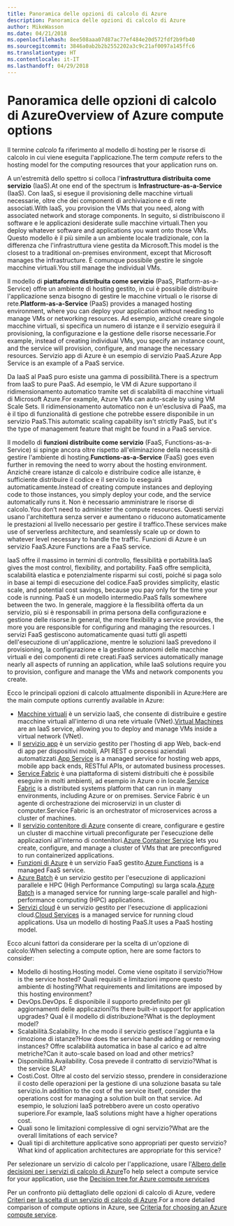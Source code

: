 ```yaml
---
title: Panoramica delle opzioni di calcolo di Azure
description: Panoramica delle opzioni di calcolo di Azure
author: MikeWasson
ms.date: 04/21/2018
ms.openlocfilehash: 8ee508aaa07d87ac77ef484e20d572fdf2b9fb40
ms.sourcegitcommit: 3846a0ab2b2b2552202a3c9c21af0097a145ffc6
ms.translationtype: HT
ms.contentlocale: it-IT
ms.lasthandoff: 04/29/2018
---
```

# <a name="overview-of-azure-compute-options"></a><span data-ttu-id="202c3-103">Panoramica delle opzioni di calcolo di Azure</span><span class="sxs-lookup"><span data-stu-id="202c3-103">Overview of Azure compute options</span></span>

<span data-ttu-id="202c3-104">Il termine *calcolo* fa riferimento al modello di hosting per le risorse di calcolo in cui viene eseguita l'applicazione.</span><span class="sxs-lookup"><span data-stu-id="202c3-104">The term *compute* refers to the hosting model for the computing resources that your application runs on.</span></span> 

<span data-ttu-id="202c3-105">A un'estremità dello spettro si colloca l'**infrastruttura distribuita come servizio** (IaaS).</span><span class="sxs-lookup"><span data-stu-id="202c3-105">At one end of the spectrum is **Infrastructure-as-a-Service** (IaaS).</span></span> <span data-ttu-id="202c3-106">Con IaaS, si esegue il provisioning delle macchine virtuali necessarie, oltre che dei componenti di archiviazione e di rete associati.</span><span class="sxs-lookup"><span data-stu-id="202c3-106">With IaaS, you provision the VMs that you need, along with associated network and storage components.</span></span> <span data-ttu-id="202c3-107">In seguito, si distribuiscono il software e le applicazioni desiderate sulle macchine virtuali.</span><span class="sxs-lookup"><span data-stu-id="202c3-107">Then you deploy whatever software and applications you want onto those VMs.</span></span> <span data-ttu-id="202c3-108">Questo modello è il più simile a un ambiente locale tradizionale, con la differenza che l'infrastruttura viene gestita da Microsoft.</span><span class="sxs-lookup"><span data-stu-id="202c3-108">This model is the closest to a traditional on-premises environment, except that Microsoft manages the infrastructure.</span></span> <span data-ttu-id="202c3-109">È comunque possibile gestire le singole macchine virtuali.</span><span class="sxs-lookup"><span data-stu-id="202c3-109">You still manage the individual VMs.</span></span>  

<span data-ttu-id="202c3-110">Il modello di **piattaforma distribuita come servizio** (PaaS, Platform-as-a-Service) offre un ambiente di hosting gestito, in cui è possibile distribuire l'applicazione senza bisogno di gestire le macchine virtuali o le risorse di rete.</span><span class="sxs-lookup"><span data-stu-id="202c3-110">**Platform-as-a-Service** (PaaS) provides a managed hosting environment, where you can deploy your application without needing to manage VMs or networking resources.</span></span> <span data-ttu-id="202c3-111">Ad esempio, anziché creare singole macchine virtuali, si specifica un numero di istanze e il servizio eseguirà il provisioning, la configurazione e la gestione delle risorse necessarie.</span><span class="sxs-lookup"><span data-stu-id="202c3-111">For example, instead of creating individual VMs, you specify an instance count, and the service will provision, configure, and manage the necessary resources.</span></span> <span data-ttu-id="202c3-112">Servizio app di Azure è un esempio di servizio PaaS.</span><span class="sxs-lookup"><span data-stu-id="202c3-112">Azure App Service is an example of a PaaS service.</span></span>

<span data-ttu-id="202c3-113">Da IaaS al PaaS puro esiste una gamma di possibilità.</span><span class="sxs-lookup"><span data-stu-id="202c3-113">There is a spectrum from IaaS to pure PaaS.</span></span> <span data-ttu-id="202c3-114">Ad esempio, le VM di Azure supportano il ridimensionamento automatico tramite set di scalabilità di macchine virtuali di Microsoft Azure.</span><span class="sxs-lookup"><span data-stu-id="202c3-114">For example, Azure VMs can auto-scale by using VM Scale Sets.</span></span> <span data-ttu-id="202c3-115">Il ridimensionamento automatico non è un'esclusiva di PaaS, ma è il tipo di funzionalità di gestione che potrebbe essere disponibile in un servizio PaaS.</span><span class="sxs-lookup"><span data-stu-id="202c3-115">This automatic scaling capability isn't strictly PaaS, but it's the type of management feature that might be found in a PaaS service.</span></span>

<span data-ttu-id="202c3-116">Il modello di **funzioni distribuite come servizio** (FaaS, Functions-as-a-Service) si spinge ancora oltre rispetto all'eliminazione della necessità di gestire l'ambiente di hosting.</span><span class="sxs-lookup"><span data-stu-id="202c3-116">**Functions-as-a-Service** (FaaS) goes even further in removing the need to worry about the hosting environment.</span></span> <span data-ttu-id="202c3-117">Anziché creare istanze di calcolo e distribuire codice alle istanze, è sufficiente distribuire il codice e il servizio lo eseguirà automaticamente.</span><span class="sxs-lookup"><span data-stu-id="202c3-117">Instead of creating compute instances and deploying code to those instances, you simply deploy your code, and the service automatically runs it.</span></span> <span data-ttu-id="202c3-118">Non è necessario amministrare le risorse di calcolo.</span><span class="sxs-lookup"><span data-stu-id="202c3-118">You don’t need to administer the compute resources.</span></span> <span data-ttu-id="202c3-119">Questi servizi usano l'architettura senza server e aumentano o riducono automaticamente le prestazioni al livello necessario per gestire il traffico.</span><span class="sxs-lookup"><span data-stu-id="202c3-119">These services make use of serverless architecture, and seamlessly scale up or down to whatever level necessary to handle the traffic.</span></span> <span data-ttu-id="202c3-120">Funzioni di Azure è un servizio FaaS.</span><span class="sxs-lookup"><span data-stu-id="202c3-120">Azure Functions are a FaaS service.</span></span>

<span data-ttu-id="202c3-121">IaaS offre il massimo in termini di controllo, flessibilità e portabilità.</span><span class="sxs-lookup"><span data-stu-id="202c3-121">IaaS gives the most control, flexibility, and portability.</span></span> <span data-ttu-id="202c3-122">FaaS offre semplicità, scalabilità elastica e potenzialmente risparmi sui costi, poiché si paga solo in base ai tempi di esecuzione del codice.</span><span class="sxs-lookup"><span data-stu-id="202c3-122">FaaS provides simplicity, elastic scale, and potential cost savings, because you pay only for the time your code is running.</span></span> <span data-ttu-id="202c3-123">PaaS è un modello intermedio.</span><span class="sxs-lookup"><span data-stu-id="202c3-123">PaaS falls somewhere between the two.</span></span> <span data-ttu-id="202c3-124">In generale, maggiore è la flessibilità offerta da un servizio, più si è responsabili in prima persona della configurazione e gestione delle risorse.</span><span class="sxs-lookup"><span data-stu-id="202c3-124">In general, the more flexibility a service provides, the more you are responsible for configuring and managing the resources.</span></span> <span data-ttu-id="202c3-125">I servizi FaaS gestiscono automaticamente quasi tutti gli aspetti dell'esecuzione di un'applicazione, mentre le soluzioni IaaS prevedono il provisioning, la configurazione e la gestione autonomi delle macchine virtuali e dei componenti di rete creati.</span><span class="sxs-lookup"><span data-stu-id="202c3-125">FaaS services automatically manage nearly all aspects of running an application, while IaaS solutions require you to provision, configure and manage the VMs and network components you create.</span></span>

<span data-ttu-id="202c3-126">Ecco le principali opzioni di calcolo attualmente disponibili in Azure:</span><span class="sxs-lookup"><span data-stu-id="202c3-126">Here are the main compute options currently available in Azure:</span></span>

- <span data-ttu-id="202c3-127">[Macchine virtuali](/azure/virtual-machines/) è un servizio IaaS, che consente di distribuire e gestire macchine virtuali all'interno di una rete virtuale (VNet).</span><span class="sxs-lookup"><span data-stu-id="202c3-127">[Virtual Machines](/azure/virtual-machines/) are an IaaS service, allowing you to deploy and manage VMs inside a virtual network (VNet).</span></span>
- <span data-ttu-id="202c3-128">Il [servizio app](/azure/app-service/app-service-value-prop-what-is) è un servizio gestito per l'hosting di app Web, back-end di app per dispositivi mobili, API REST o processi aziendali automatizzati.</span><span class="sxs-lookup"><span data-stu-id="202c3-128">[App Service](/azure/app-service/app-service-value-prop-what-is) is a managed service for hosting web apps, mobile app back ends, RESTful APIs, or automated business processes.</span></span>
- <span data-ttu-id="202c3-129">[Service Fabric](/azure/service-fabric/service-fabric-overview) è una piattaforma di sistemi distribuiti che è possibile eseguire in molti ambienti, ad esempio in Azure o in locale.</span><span class="sxs-lookup"><span data-stu-id="202c3-129">[Service Fabric](/azure/service-fabric/service-fabric-overview) is a distributed systems platform that can run in many environments, including Azure or on premises.</span></span> <span data-ttu-id="202c3-130">Service Fabric è un agente di orchestrazione dei microservizi in un cluster di computer.</span><span class="sxs-lookup"><span data-stu-id="202c3-130">Service Fabric is an orchestrator of microservices across a cluster of machines.</span></span> 
- <span data-ttu-id="202c3-131">Il [servizio contenitore di Azure](/azure/container-service/container-service-intro) consente di creare, configurare e gestire un cluster di macchine virtuali preconfigurate per l'esecuzione delle applicazioni all'interno di contenitori.</span><span class="sxs-lookup"><span data-stu-id="202c3-131">[Azure Container Service](/azure/container-service/container-service-intro) lets you create, configure, and manage a cluster of VMs that are preconfigured to run containerized applications.</span></span>
- <span data-ttu-id="202c3-132">[Funzioni di Azure](/azure/azure-functions/functions-overview) è un servizio FaaS gestito.</span><span class="sxs-lookup"><span data-stu-id="202c3-132">[Azure Functions](/azure/azure-functions/functions-overview) is a managed FaaS service.</span></span>
- <span data-ttu-id="202c3-133">[Azure Batch](/azure/batch/batch-technical-overview) è un servizio gestito per l'esecuzione di applicazioni parallele e HPC (High Performance Computing) su larga scala.</span><span class="sxs-lookup"><span data-stu-id="202c3-133">[Azure Batch](/azure/batch/batch-technical-overview) is a managed service for running large-scale parallel and high-performance computing (HPC) applications.</span></span>
- <span data-ttu-id="202c3-134">[Servizi cloud](/azure/cloud-services/cloud-services-choose-me) è un servizio gestito per l'esecuzione di applicazioni cloud.</span><span class="sxs-lookup"><span data-stu-id="202c3-134">[Cloud Services](/azure/cloud-services/cloud-services-choose-me) is a managed service for running cloud applications.</span></span> <span data-ttu-id="202c3-135">Usa un modello di hosting PaaS.</span><span class="sxs-lookup"><span data-stu-id="202c3-135">It uses a PaaS hosting model.</span></span> 

<span data-ttu-id="202c3-136">Ecco alcuni fattori da considerare per la scelta di un'opzione di calcolo:</span><span class="sxs-lookup"><span data-stu-id="202c3-136">When selecting a compute option, here are some factors to consider:</span></span>

- <span data-ttu-id="202c3-137">Modello di hosting.</span><span class="sxs-lookup"><span data-stu-id="202c3-137">Hosting model.</span></span> <span data-ttu-id="202c3-138">Come viene ospitato il servizio?</span><span class="sxs-lookup"><span data-stu-id="202c3-138">How is the service hosted?</span></span> <span data-ttu-id="202c3-139">Quali requisiti e limitazioni impone questo ambiente di hosting?</span><span class="sxs-lookup"><span data-stu-id="202c3-139">What requirements and limitations are imposed by this hosting environment?</span></span> 
- <span data-ttu-id="202c3-140">DevOps.</span><span class="sxs-lookup"><span data-stu-id="202c3-140">DevOps.</span></span> <span data-ttu-id="202c3-141">È disponibile il supporto predefinito per gli aggiornamenti delle applicazioni?</span><span class="sxs-lookup"><span data-stu-id="202c3-141">Is there built-in support for application upgrades?</span></span> <span data-ttu-id="202c3-142">Qual è il modello di distribuzione?</span><span class="sxs-lookup"><span data-stu-id="202c3-142">What is the deployment model?</span></span>
- <span data-ttu-id="202c3-143">Scalabilità.</span><span class="sxs-lookup"><span data-stu-id="202c3-143">Scalability.</span></span> <span data-ttu-id="202c3-144">In che modo il servizio gestisce l'aggiunta e la rimozione di istanze?</span><span class="sxs-lookup"><span data-stu-id="202c3-144">How does the service handle adding or removing instances?</span></span> <span data-ttu-id="202c3-145">Offre scalabilità automatica in base al carico e ad altre metriche?</span><span class="sxs-lookup"><span data-stu-id="202c3-145">Can it auto-scale based on load and other metrics?</span></span> 
- <span data-ttu-id="202c3-146">Disponibilità.</span><span class="sxs-lookup"><span data-stu-id="202c3-146">Availability.</span></span> <span data-ttu-id="202c3-147">Cosa prevede il contratto di servizio?</span><span class="sxs-lookup"><span data-stu-id="202c3-147">What is the service SLA?</span></span> 
- <span data-ttu-id="202c3-148">Costi.</span><span class="sxs-lookup"><span data-stu-id="202c3-148">Cost.</span></span> <span data-ttu-id="202c3-149">Oltre al costo del servizio stesso, prendere in considerazione il costo delle operazioni per la gestione di una soluzione basata su tale servizio.</span><span class="sxs-lookup"><span data-stu-id="202c3-149">In addition to the cost of the service itself, consider the operations cost for managing a solution built on that service.</span></span> <span data-ttu-id="202c3-150">Ad esempio, le soluzioni IaaS potrebbero avere un costo operativo superiore.</span><span class="sxs-lookup"><span data-stu-id="202c3-150">For example, IaaS solutions might have a higher operations cost.</span></span>
- <span data-ttu-id="202c3-151">Quali sono le limitazioni complessive di ogni servizio?</span><span class="sxs-lookup"><span data-stu-id="202c3-151">What are the overall limitations of each service?</span></span> 
- <span data-ttu-id="202c3-152">Quali tipi di architetture applicative sono appropriati per questo servizio?</span><span class="sxs-lookup"><span data-stu-id="202c3-152">What kind of application architectures are appropriate for this service?</span></span> 

<span data-ttu-id="202c3-153">Per selezionare un servizio di calcolo per l'applicazione, usare l'[Albero delle decisioni per i servizi di calcolo di Azure](./compute-decision-tree.md)</span><span class="sxs-lookup"><span data-stu-id="202c3-153">To help select a compute service for your application, use the [Decision tree for Azure compute services](./compute-decision-tree.md)</span></span>

<span data-ttu-id="202c3-154">Per un confronto più dettagliato delle opzioni di calcolo di Azure, vedere [Criteri per la scelta di un servizio di calcolo di Azure](./compute-comparison.md).</span><span class="sxs-lookup"><span data-stu-id="202c3-154">For a more detailed comparison of compute options in Azure, see [Criteria for choosing an Azure compute service](./compute-comparison.md).</span></span>
